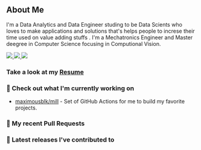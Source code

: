 ## About Me 
I'm a Data Analytics and Data Engineer studing to be Data Scients who loves to make applications and solutions that's helps people to increse their time used on value adding stuffs
. I'm a Mechatronics Engineer and Master deegree in Computer Science focusing in Computional Vision.

[<img src="https://img.shields.io/badge/Gmail-D14836?style=for-the-badge&logo=gmail&logoColor=white" /> ](mailto:carvarafael@gmail.com)     [<img src="https://img.shields.io/badge/LinkedIn-0077B5?style=for-the-badge&logo=linkedin&logoColor=white" /> ](https://www.linkedin.com/in/rafaelhocarvalho/) [<img src="https://img.shields.io/badge/GitHub-100000?style=for-the-badge&logo=github&logoColor=white" /> ](https://github.com/Carvarafael) 


### Take a look at my [Resume](https://github.com/Carvarafael/Rafael-Carvalho-Portifolio/blob/main/Resume%20Rafael%20Carvalho.pdf)

### 👷 Check out what I'm currently working on

- [maximousblk/mill](https://github.com/maximousblk/mill) - Set of GitHub Actions for me to build my favorite projects.

### 🔨 My recent Pull Requests


### 🔭 Latest releases I've contributed to
